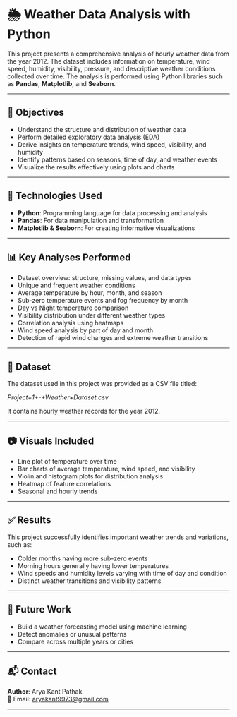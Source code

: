 # 🌦 Weather Data Analysis with Python

This project presents a comprehensive analysis of hourly weather data from the year 2012. The dataset includes information on temperature, wind speed, humidity, visibility, pressure, and descriptive weather conditions collected over time. The analysis is performed using Python libraries such as **Pandas**, **Matplotlib**, and **Seaborn**.

---

## 📌 Objectives

- Understand the structure and distribution of weather data
- Perform detailed exploratory data analysis (EDA)
- Derive insights on temperature trends, wind speed, visibility, and humidity
- Identify patterns based on seasons, time of day, and weather events
- Visualize the results effectively using plots and charts

---

## 🧰 Technologies Used

- **Python**: Programming language for data processing and analysis  
- **Pandas**: For data manipulation and transformation  
- **Matplotlib & Seaborn**: For creating informative visualizations  

---

## 📊 Key Analyses Performed

- Dataset overview: structure, missing values, and data types
- Unique and frequent weather conditions
- Average temperature by hour, month, and season
- Sub-zero temperature events and fog frequency by month
- Day vs Night temperature comparison
- Visibility distribution under different weather types
- Correlation analysis using heatmaps
- Wind speed analysis by part of day and month
- Detection of rapid wind changes and extreme weather transitions

---

## 📁 Dataset

The dataset used in this project was provided as a CSV file titled:

*Project+1+-+Weather+Dataset.csv*


It contains hourly weather records for the year 2012.

---

## 📷 Visuals Included

- Line plot of temperature over time  
- Bar charts of average temperature, wind speed, and visibility  
- Violin and histogram plots for distribution analysis  
- Heatmap of feature correlations  
- Seasonal and hourly trends  

---

## ✅ Results

This project successfully identifies important weather trends and variations, such as:
- Colder months having more sub-zero events  
- Morning hours generally having lower temperatures  
- Wind speeds and humidity levels varying with time of day and condition  
- Distinct weather transitions and visibility patterns  

---

## 📌 Future Work

- Build a weather forecasting model using machine learning  
- Detect anomalies or unusual patterns  
- Compare across multiple years or cities

---

## 📬 Contact

**Author**: Arya Kant Pathak  
📧 Email: aryakant9973@gmail.com 

---

